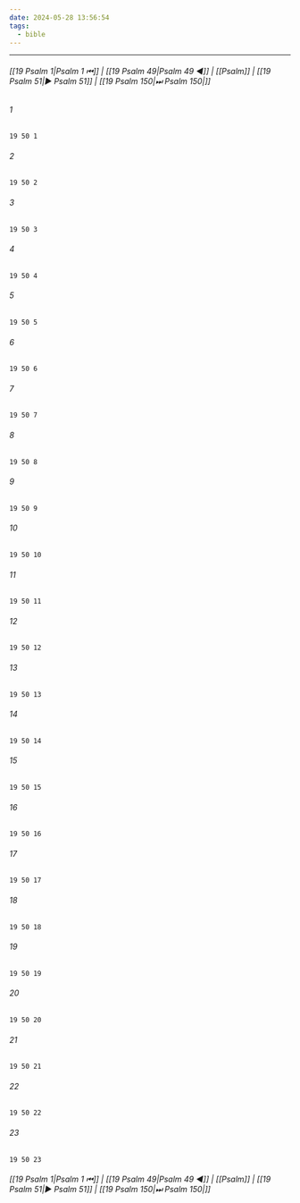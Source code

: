 ```yaml
---
date: 2024-05-28 13:56:54
tags:
  - bible
---
```

___

###### [[19 Psalm 1|Psalm 1 ⏮]] | [[19 Psalm 49|Psalm 49 ◀]] | [[Psalm]] | [[19 Psalm 51|▶ Psalm 51]] | [[19 Psalm 150|⏭ Psalm 150|]]

###### 1
``` verse
19 50 1 
```
###### 2
``` verse
19 50 2 
```
###### 3
``` verse
19 50 3 
```
###### 4
``` verse
19 50 4 
```
###### 5
``` verse
19 50 5 
```
###### 6
``` verse
19 50 6 
```
###### 7
``` verse
19 50 7 
```
###### 8
``` verse
19 50 8 
```
###### 9
``` verse
19 50 9 
```
###### 10
``` verse
19 50 10 
```
###### 11
``` verse
19 50 11 
```
###### 12
``` verse
19 50 12 
```
###### 13
``` verse
19 50 13 
```
###### 14
``` verse
19 50 14 
```
###### 15
``` verse
19 50 15 
```
###### 16
``` verse
19 50 16 
```
###### 17
``` verse
19 50 17 
```
###### 18
``` verse
19 50 18 
```
###### 19
``` verse
19 50 19 
```
###### 20
``` verse
19 50 20 
```
###### 21
``` verse
19 50 21 
```
###### 22
``` verse
19 50 22 
```
###### 23
``` verse
19 50 23 
```

###### [[19 Psalm 1|Psalm 1 ⏮]] | [[19 Psalm 49|Psalm 49 ◀]] | [[Psalm]] | [[19 Psalm 51|▶ Psalm 51]] | [[19 Psalm 150|⏭ Psalm 150|]]

